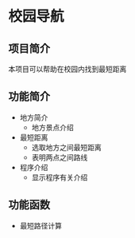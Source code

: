 # 校园导航
##  项目简介
本项目可以帮助在校园内找到最短距离  
##  功能简介
* 地方简介  
    - 地方景点介绍    
* 最短距离  
    - 选取地方之间最短距离  
    - 表明两点之间路线  
* 程序介绍  
    - 显示程序有关介绍      
##  功能函数  
* 最短路径计算       
